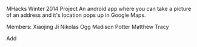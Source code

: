 MHacks Winter 2014 Project
	An android app where you can take a picture of an address and it's location pops up in Google Maps.

Members:
Xiaojing Ji
Nikolas Ogg
Madison Potter
Matthew Tracy


Add
